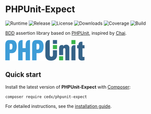 # PHPUnit-Expect
![Runtime](https://img.shields.io/packagist/php-v/cedx/phpunit-expect.svg) ![Release](https://img.shields.io/packagist/v/cedx/phpunit-expect.svg) ![License](https://img.shields.io/packagist/l/cedx/phpunit-expect.svg) ![Downloads](https://img.shields.io/packagist/dt/cedx/phpunit-expect.svg) ![Coverage](https://coveralls.io/repos/github/cedx/phpunit-expect/badge.svg) ![Build](https://github.com/cedx/phpunit-expect/workflows/build/badge.svg)

[BDD](https://en.wikipedia.org/wiki/Behavior-driven_development) assertion library based on [PHPUnit](https://phpunit.de), inspired by [Chai](https://www.chaijs.com).

![PHPUnit](img/phpunit.png)

## Quick start
Install the latest version of **PHPUnit-Expect** with [Composer](https://getcomposer.org):

```shell
composer require cedx/phpunit-expect
```

For detailed instructions, see the [installation guide](installation.md).
